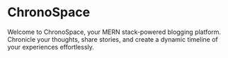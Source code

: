 # ChronoSpace
Welcome to ChronoSpace, your MERN stack-powered blogging platform. Chronicle your thoughts, share stories, and create a dynamic timeline of your experiences effortlessly.
